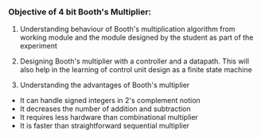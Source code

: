 ### Objective of 4 bit Booth's Multiplier:

1. Understanding behaviour of Booth's multiplication algorithm from working module and the module designed by the student as part of the experiment

2. Designing Booth's multiplier with a controller and a datapath. This will also help in the learning of control unit design as a finite state machine

3. Understanding the advantages of Booth's multiplier
 - It can handle signed integers in 2's complement notion
 - It decreases the number of addition and subtraction
 - It requires less hardware than combinational multiplier
 - It is faster than straightforward sequential multiplier

